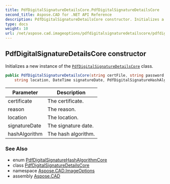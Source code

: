 ```yaml
---
title: PdfDigitalSignatureDetailsCore.PdfDigitalSignatureDetailsCore
second_title: Aspose.CAD for .NET API Reference
description: PdfDigitalSignatureDetailsCore constructor. Initializes a new instance of the PdfDigitalSignatureDetailsCore class
type: docs
weight: 10
url: /net/aspose.cad.imageoptions/pdfdigitalsignaturedetailscore/pdfdigitalsignaturedetailscore/
---
```

## PdfDigitalSignatureDetailsCore constructor

Initializes a new instance of the [`PdfDigitalSignatureDetailsCore`](../) class.

```csharp
public PdfDigitalSignatureDetailsCore(string certFile, string password, string reason, 
    string location, DateTime signatureDate, PdfDigitalSignatureHashAlgorithmCore hashAlgorithm)
```

| Parameter | Description |
| --- | --- |
| certificate | The certificate. |
| reason | The reason. |
| location | The location. |
| signatureDate | The signature date. |
| hashAlgorithm | The hash algorithm. |

### See Also

* enum [PdfDigitalSignatureHashAlgorithmCore](../../pdfdigitalsignaturehashalgorithmcore/)
* class [PdfDigitalSignatureDetailsCore](../)
* namespace [Aspose.CAD.ImageOptions](../../../aspose.cad.imageoptions/)
* assembly [Aspose.CAD](../../../)


